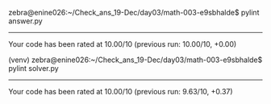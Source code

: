 zebra@enine026:~/Check_ans_19-Dec/day03/math-003-e9sbhalde$ pylint answer.py

--------------------------------------------------------------------
Your code has been rated at 10.00/10 (previous run: 10.00/10, +0.00)

(venv) zebra@enine026:~/Check_ans_19-Dec/day03/math-003-e9sbhalde$ pylint solver.py

-------------------------------------------------------------------
Your code has been rated at 10.00/10 (previous run: 9.63/10, +0.37)


